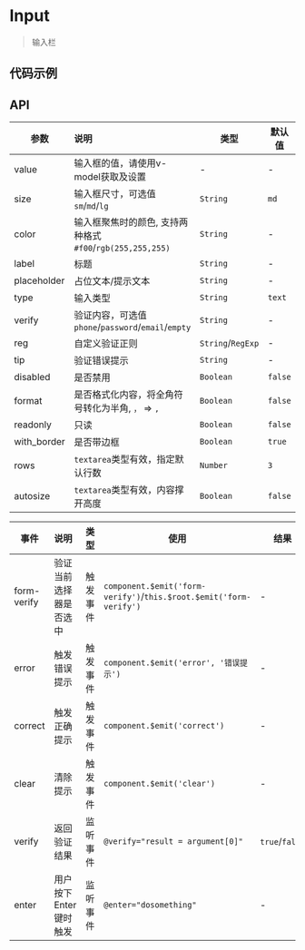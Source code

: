 # Input

> 输入栏

## 代码示例

<test></test>

<script>
  import test from '@/pages/demo/Input.vue';

  export default {
    components: {
      test
    }
  }
</script>

## API

| 参数 | 说明 | 类型 | 默认值 |
| ----|:-----| ---- | ---- |
| value | 输入框的值，请使用v-model获取及设置  | - | - |
| size | 输入框尺寸，可选值 `sm`/`md`/`lg` | `String` | `md` |
| color | 输入框聚焦时的颜色, 支持两种格式`#f00`/`rgb(255,255,255)` | `String` | - |
| label | 标题 | `String` | - |
| placeholder | 占位文本/提示文本 | `String` | - |
| type | 输入类型 | `String` | `text` |
| verify | 验证内容，可选值 `phone`/`password`/`email`/`empty` | `String` | - |
| reg | 自定义验证正则 | `String`/`RegExp` | - |
| tip | 验证错误提示 | `String` | - |
| disabled | 是否禁用 | `Boolean` | `false` |
| format | 是否格式化内容，将全角符号转化为半角, `，` => `,` | `Boolean` | `false` |
| readonly | 只读 | `Boolean` | `false` |
| with_border | 是否带边框 | `Boolean` | `true` |
| rows | `textarea`类型有效，指定默认行数 | `Number` | `3` |
| autosize | `textarea`类型有效，内容撑开高度 | `Boolean` | `false` |

| 事件 | 说明 | 类型 | 使用 | 结果 |
| ----|:-----| ---- | ---- | ---- |
| form-verify | 验证当前选择器是否选中 | 触发事件 | `component.$emit('form-verify')`/`this.$root.$emit('form-verify')` | - |
| error | 触发错误提示 | 触发事件 | `component.$emit('error', '错误提示')` | - |
| correct | 触发正确提示 | 触发事件 | `component.$emit('correct')` | - |
| clear | 清除提示 | 触发事件 | `component.$emit('clear')` | - |
| verify | 返回验证结果 | 监听事件 | `@verify="result = argument[0]"` | `true`/`false` |
| enter | 用户按下Enter键时触发 | 监听事件 | `@enter="dosomething"` |  - |




